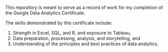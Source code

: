 This repository is meant to serve as a record of work for my completion of the Google Data Analytics Certificate.

The skills demonstrated by this certificate include:
  1) Strength in Excel, SQL, and R, and exposure to Tableau,
  2) Data preparation, processing, analysis, and storytelling, and
  3) Understanding of the principles and best practices of data analytics.
